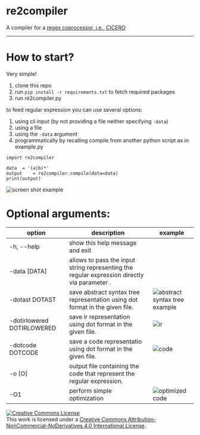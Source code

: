 # re2compiler
A compiler for a [regex coprocessor, i.e., CICERO](https://github.com/necst/cicero)

---------------------------------------
# How to start?
Very simple!

1. clone this repo
2. run `pip install -r requirements.txt` to fetch required packages
3. run re2compiler.py

  to feed regular expression you can use several options:
  1. using cli input (by not providing a file neither specifying `-data`)
  2. using a file
  3. using the `-data` argument
  4. programmatically by recalling compile from another python script as in example.py
  ```
  import re2compiler

  data 	= '(a|b)*'
  output	= re2compiler.compile(data=data)
  print(output)
  ```
  ![screen shot example](https://github.com/necst/cicero_compiler/blob/master/wiki/howto.PNG)
  
# Optional arguments:
  
| option                     | description                                                                                  | example
|----------------------------|----------------------------------------------------------------------------------------------|---------------------------------------------------------------------------------------------------------------|
| -h, --help                  | show this help message and exit                                                              |    
| -data [DATA]                | allows to pass the input string representing the regular expression directly via parameter . |
| -dotast DOTAST              | save abstract syntax tree representation using dot format in the given file.                 |![abstract syntax tree example](https://github.com/necst/cicero_compilerblob/master/wiki/ast.dot.svg)
| -dotirlowered DOTIRLOWERED  | save ir representation using dot format in the given file.                                   |![ir](https://github.com/necst/cicero_compilerblob/master/wiki/ir.dot.svg)
| -dotcode DOTCODE            | save a code representatio using dot format in the given file.                                |![code](https://github.com/necst/cicero_compilerblob/master/wiki/code.dot.svg) 
| -o [O]                      | output file containing the code that represent the regular expression.                       |
| -O1                         | perform simple optimization                                                                  |![optimized code](https://github.com/necst/cicero_compilerblob/master/wiki/code.dot.optimized.svg)


<a rel="license" href="http://creativecommons.org/licenses/by-nc-nd/4.0/"><img alt="Creative Commons License" style="border-width:0" src="https://i.creativecommons.org/l/by-nc-nd/4.0/88x31.png" /></a><br />This work is licensed under a <a rel="license" href="http://creativecommons.org/licenses/by-nc-nd/4.0/">Creative Commons Attribution-NonCommercial-NoDerivatives 4.0 International License</a>.
